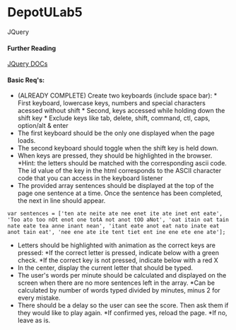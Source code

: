 # DepotULab5
JQuery
#### Further Reading
[JQuery DOCs](https://jquery.com/)

#### Basic Req's:
* (ALREADY COMPLETE) Create two keyboards (include space bar):
		* First keyboard, lowercase keys, numbers and special characters acessed without shift
		* Second, keys accessed while holding down the shift key
		* Exclude keys like tab, delete, shift, command, ctl, caps, option/alt & enter
* The first keyboard should be the only one displayed when the page loads.
* The second keyboard should toggle when the shift key is held down.
* When keys are pressed, they should be highlighted in the browser.
		*Hint: the letters should be matched with the corresponding ascii code. The id value of the key in the html corresponds to the ASCII character code that you can access in the keyboard listener
* The provided array sentences should be displayed at the top of the page one sentence at a time. Once the sentence has been completed, the next in line should appear.
```
var sentences = ['ten ate neite ate nee enet ite ate inet ent eate', 'Too ato too nOt enot one totA not anot tOO aNot', 'oat itain oat tain nate eate tea anne inant nean', 'itant eate anot eat nato inate eat anot tain eat', 'nee ene ate ite tent tiet ent ine ene ete ene ate'];
```
* Letters should be highlighted with animation as the correct keys are pressed:
		*If the correct letter is pressed, indicate below with a green check.
		*If the correct key is not pressed, indicate below with a red X
* In the center, display the current letter that should be typed.
* The user's words per minute should be calculated and displayed on the screen when there are no more sentences left in the array.
		*Can be calculated by number of words typed divided by minutes, minus 2 for every mistake.
* There should be a delay so the user can see the score. Then ask them if they would like to play again.
		*If confirmed yes, reload the page.
		*If no, leave as is.